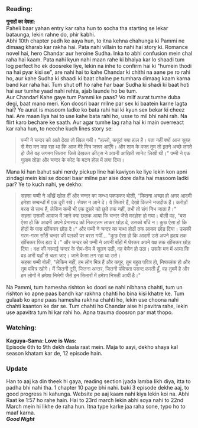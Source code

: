 ### Reading:
**गुनाहों का देवता:**  
Paheli baar yahan entry kar raha hun to socha tha starting se lekar bataunga, lekin rahne do, phir kabhi.  
Abhi 10th chapter padh ke aaya hun, to itna kehna chahunga ki Pammi ne dimaag kharab kar rakha hai. Pata nahi villain to nahi hai story ki. Romance novel hai, hero Chandar aur heroine Sudha. Inka to abhi confusion mein chal raha hai kaam. Pata nahi kyun nahi maan rahe ki bhaiya kar lo shaadi tum log perfect ho ek doosreke liye, lekin na inhe to confirm hai ki "humein thodi na hai pyar kisi se", are nahi hai to kahe Chandar ki chithi na aane pe ro rahi ho, aur kahe Sudha ki shaadi ki baat chalne pe tumhara dimaag kaam karna band kar raha hai. Tum shut off ho rahe har baar Sudha ki shadi ki baat hoti hai aur tumhe yaad nahi rehta, ajab launde ho be tum.  
Aur Chandar! Kahe gaye tum Pammi ke paas? Vo milf aurat tumhe duba degi, baat mano meri. Kon doosri baar milne par sex ki baatein karne lagta hai? Ye aurat is masoom ladke ko bata rahi hai ki kyun sex bekar ki cheez hai. Are maan liya hai to use kahe bata rahi ho, usse to mil bhi nahi rah. Na flirt karo bechare ke saath. Aur agar tumhe lag raha hai ki main overreact kar raha hun, to neeche kuch lines story se: 
  
> पम्मी ने चन्दर को आते देखा तो खिल गयी।
"हल्लो, कपूर! क्या हाल है। पता नहीं क्यों आज सुबह से मेरा मन कह रहा था कि आज मेरे मित्र जरूर आएँगे। और शाम के वक्त तुम तो इतने अच्छे लगते हो जैसे वह जगमग सितारा जिसे देखकर कीट्स ने अपनी आखिरी सानेट लिखी थी।" पम्मी ने एक गुलाब तोड़ा और चन्दर के कोट के बटन होल में लगा दिया।  
  
  
  
Mana ki han bahut sahi nerdy pickup line hai kaviyon ke liye lekin kon apni zindagi mein kisi se doosri baar milne par aise dore dalta hai masoom ladki par? Ye to kuch nahi, ye dekho:  
  
> सहसा पम्मी ने आँखें खोल दीं और चन्दर का कन्धा पकडकर बोली, "कितना अच्छा हो अगर आदमी हमेशा सम्बन्धों में एक दूरी रखे। सेक्स न आने दे। ये सितारे हैं, देखो कितने नजदीक हैं। करोड़ों बरस से साथ हैं, लेकिन कभी भी एक दूसरे को छूते तक नहीं, तभी तो संग निभ जाता है।"  
सहसा उसकी आवाज में जाने क्या छलक आया कि चन्दर जैसे मदहोश हो गया।
बोली वह, "बस ऐसा हो कि आदमी अपने प्रेमास्पद को निकटतम लाकर छोड़ दे, उसको बाँधे न। कुछ ऐसा हो कि होठों के पास खींचकर छोड़ दे।" और पम्मी ने चन्दर का माथा होठों तक लाकर छोड़ दिया। उसकी गरम-गरम साँसें चन्दर की पलकों पर बरस गयीं... 
"कुछ ऐसा हो कि आदमी उसे अपने हृदय तक खींचकर फिर हटा दे।" और चन्दर को पम्मी ने अपनी बाँहों में घेरकर अपने वक्ष तक खींचकर छोड़ दिया। वक्ष की गरमाई चन्दर के रोम-रोम में सुलग उठी, वह बेचैन हो उठा। उसके मन में आया कि वह अभी यहाँ से चला जाए। जाने कैसा लग रहा था उसे।  
सहसा पम्मी बोली, "लेकिन नहीं, हम लोग मित्र हैं और कपूर, तुम बहुत पवित्र हो, निष्कलंक हो और तुम पवित्र रहोगे। मैं जितनी दूरी, जितना अन्तर, जितनी पवित्रता पसन्द करती हूँ, वह तुममें है और हम लोगों में हमेशा निभेगी जैसे इन सितारों में हमेशा निभती आयी है।"  
  

  
Na Pammi, tum hamesha rishton ko doori se nahi nibhana chahti, tum un rishton ko apne paas bandh kar rakhna chahti ho bina kisi khatre ke. Tum gulaab ko apne paas hamesha rakhna chahti ho, lekin use choona nahi chahti kaanton ke dar se. Tum chahti ho Chandar aise hi pavitra rahe, lekin use apavitra tum hi kar rahi ho. Apna trauma doosron par mat thopo.  
### Watching: 
**Kaguya-Sama: Love is Was:**  
Episode 6th to 9th dekh daala raat mein. Maja to aayi, dekho shaya kal season khatam kar de, 12 episode hain.  
  
### Update  
Han to aaj ka din theek hi gaya, reading section jyada lamba likh diya, itta to padha bhi nahi tha. 1 chapter 10 page bhi nahi. baki 3 episode dekhe aaj, to good progress hi kahunga. Website pe aaj kaam nahi kiya lekin koi na. Abhi Raat ke 1:57 ho rahe hain. Hai to 23rd march lekin abhi soya nahi to 22nd March mein hi likhe de raha hun. Itna type karke jaa raha sone, typo ho to maaf karna.  
***Good Night***